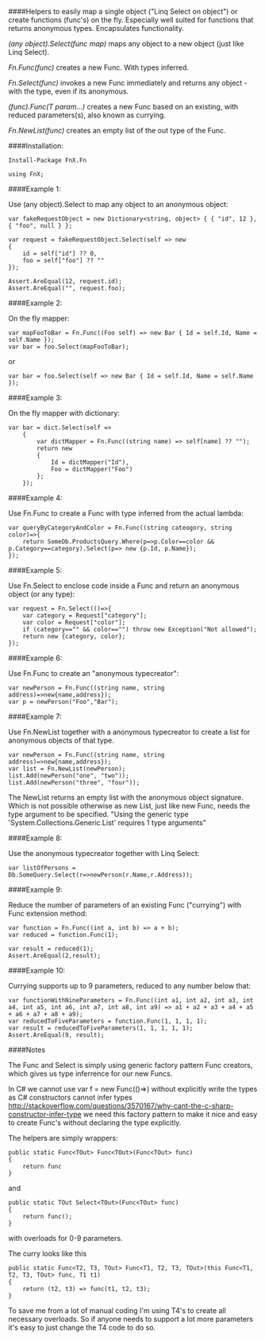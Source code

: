 ####Helpers to easily map a single object ("Linq Select on object") or create functions (func's) on the fly. Especially well suited for functions that returns anonymous types. Encapsulates functionality.

*(any object).Select(func map)* maps any object to a new object (just like Linq Select).

*Fn.Func(func)* creates a new Func. With types inferred.

*Fn.Select(func)* invokes a new Func immediately and returns any object - with the type, even if its anonymous.

*(func).Func(T param...)* creates a new Func based on an existing, with reduced parameters(s), also known as currying.

*Fn.NewList(func)* creates an empty list of the out type of the Func.

####Installation:

	Install-Package FnX.Fn

	using FnX;


####Example 1:

Use (any object).Select to map any object to an anonymous object:

    var fakeRequestObject = new Dictionary<string, object> { { "id", 12 }, { "foo", null } };

    var request = fakeRequestObject.Select(self => new
    {
        id = self["id"] ?? 0,
        foo = self["foo"] ?? ""
    });

    Assert.AreEqual(12, request.id);
    Assert.AreEqual("", request.foo);

####Example 2:

On the fly mapper:

    var mapFooToBar = Fn.Func((Foo self) => new Bar { Id = self.Id, Name = self.Name });
    var bar = foo.Select(mapFooToBar);

or

    var bar = foo.Select(self => new Bar { Id = self.Id, Name = self.Name });

####Example 3:

On the fly mapper with dictionary:

    var bar = dict.Select(self =>
        {
            var dictMapper = Fn.Func((string name) => self[name] ?? "");
            return new
            {
                Id = dictMapper("Id"),
                Foo = dictMapper("Foo")
            };
        });

####Example 4:

Use Fn.Func to create a Func with type inferred from the actual lambda:

	var queryByCategoryAndColor = Fn.Func((string cateogory, string color)=>{
		return SomeDb.ProductsQuery.Where(p=>p.Color==color && p.Category==category).Select(p=> new {p.Id, p.Name});
	});

####Example 5:

Use Fn.Select to enclose code inside a Func and return an anonymous object (or any type):

	var request = Fn.Select(()=>{
		var category = Request["category"];
		var color = Request["color"];
		if (category=="" && color=="") throw new Exception("Not allowed");
		return new {category, color};
	});

####Example 6:

Use Fn.Func to create an "anonymous typecreator":

	var newPerson = Fn.Func((string name, string address)=>new{name,address});
	var p = newPerson("Foo","Bar");

####Example 7:

Use Fn.NewList together with a anonymous typecreator to create a list for anonymous objects of that type.

	var newPerson = Fn.Func((string name, string address)=>new{name,address});
    var list = Fn.NewList(newPerson);
    list.Add(newPerson("one", "two"));
    list.Add(newPerson("three", "four"));

The NewList returns an empty list with the anonymous object signature. Which is not possible otherwise as new List, just like new Func, needs the type argument to be specified.
"Using the generic type 'System.Collections.Generic.List<T>' requires 1 type arguments"

####Example 8:

Use the anonymous typecreator together with Linq Select:

	var listOfPersons = Db.SomeQuery.Select(r=>newPerson(r.Name,r.Address));

####Example 9:

Reduce the number of parameters of an existing Func ("currying") with Func extension method:

	var function = Fn.Func((int a, int b) => a + b);
    var reduced = function.Func(1);

    var result = reduced(1);
    Assert.AreEqual(2,result);

####Example 10:

Currying supports up to 9 parameters, reduced to any number below that:

    var functionWithNineParameters = Fn.Func((int a1, int a2, int a3, int a4, int a5, int a6, int a7, int a8, int a9) => a1 + a2 + a3 + a4 + a5 + a6 + a7 + a8 + a9);
    var reducedToFiveParameters = function.Func(1, 1, 1, 1);
    var result = reducedToFiveParameters(1, 1, 1, 1, 1);
    Assert.AreEqual(9, result);

####Notes

The Func and Select is simply using generic factory pattern Func creators, which gives us type inferrence for our new Funcs.

In C# we cannot use var f = new Func(()=>) without explicitly write the types as C# constructors cannot infer types http://stackoverflow.com/questions/3570167/why-cant-the-c-sharp-constructor-infer-type we need this factory pattern to make it nice and easy to create Func's without declaring the type explicitly. 

The helpers are simply wrappers:

	public static Func<TOut> Func<TOut>(Func<TOut> func)
	{
		return func
	}

and 

    public static TOut Select<TOut>(Func<TOut> func)
    {
        return func();
    }

with overloads for 0-9 parameters.

The curry looks like this

	public static Func<T2, T3, TOut> Func<T1, T2, T3, TOut>(this Func<T1, T2, T3, TOut> func, T1 t1)
    {
        return (t2, t3) => func(t1, t2, t3);
    }

To save me from a lot of manual coding I'm using T4's to create all necessary overloads. So if anyone needs to support a lot more parameters it's easy to just change the T4 code to do so.
